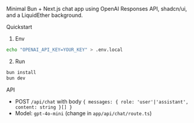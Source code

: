 Minimal Bun + Next.js chat app using OpenAI Responses API, shadcn/ui, and a LiquidEther background.

Quickstart

1) Env

```bash
echo "OPENAI_API_KEY=YOUR_KEY" > .env.local
```

2) Run

```bash
bun install
bun dev
```

API

- POST `/api/chat` with body `{ messages: { role: 'user'|'assistant', content: string }[] }`
- Model: `gpt-4o-mini` (change in `app/api/chat/route.ts`)
